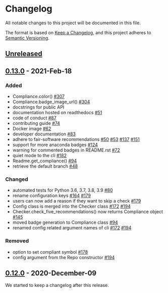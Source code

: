 # Changelog
All notable changes to this project will be documented in this file.

The format is based on [Keep a Changelog](https://keepachangelog.com/en/1.0.0/),
and this project adheres to [Semantic Versioning](https://semver.org/spec/v2.0.0.html).

## [Unreleased]


## [0.13.0] - 2021-Feb-18

### Added
- Compliance.color() [#307](https://github.com/fair-software/howfairis/issues/307)
- Compliance.badge_image_url() [#304](https://github.com/fair-software/howfairis/issues/304)
- docstrings for public API
- documentation hosted on readthedocs [#51](https://github.com/fair-software/howfairis/issues/51)
- code of conduct [#87](https://github.com/fair-software/howfairis/issues/87)
- contributing guide [#74](https://github.com/fair-software/howfairis/issues/74)
- Docker image [#62](https://github.com/fair-software/howfairis/issues/62)
- developer documentation [#83](https://github.com/fair-software/howfairis/issues/83)
- adhere to fair-software recommendations [#50](https://github.com/fair-software/howfairis/issues/50) [#53](https://github.com/fair-software/howfairis/issues/53) [#137](https://github.com/fair-software/howfairis/issues/137) [#151](https://github.com/fair-software/howfairis/pull/151)
- support for more anaconda badges [#124](https://github.com/fair-software/howfairis/issues/124)
- warning for commented badges in README.rst [#72](https://github.com/fair-software/howfairis/issues/72)
- quiet mode to the cli [#182](https://github.com/fair-software/howfairis/issues/182)
- Readme.get_compliance() [#94](https://github.com/fair-software/howfairis/issues/94)
- retrieve the default branch [#48](https://github.com/fair-software/howfairis/issues/48)

### Changed
- automated tests for Python 3.6, 3.7, 3.8, 3.9 [#80](https://github.com/fair-software/howfairis/issues/80)
- rename configuration keys [#164](https://github.com/fair-software/howfairis/issues/164) [#179](https://github.com/fair-software/howfairis/issues/179)
- users can now add a reason if they want to skip a check [#179](https://github.com/fair-software/howfairis/issues/179)
- Config class is merged into the Checker class [#172](https://github.com/fair-software/howfairis/issues/172) [#194](https://github.com/fair-software/howfairis/issues/194)
- Checker.check_five_recommendations() now returns Compliance object [#145](https://github.com/fair-software/howfairis/issues/145)
- moved badge generation to Compliance class [#94](https://github.com/fair-software/howfairis/issues/94)
- renamed config related argument names of cli [#172](https://github.com/fair-software/howfairis/issues/172) [#194](https://github.com/fair-software/howfairis/issues/194)

### Removed
- option to set compliant symbol [#178](https://github.com/fair-software/howfairis/issues/178)
- config argument from the Repo constructor [#194](https://github.com/fair-software/howfairis/issues/194)

## [0.12.0] - 2020-December-09

We started to keep a changelog after this release.


[Unreleased]: https://github.com/fair-software/howfairis/compare/0.13.0...HEAD
[0.13.0]: https://github.com/fair-software/howfairis/compare/0.12.0...0.13.0
[0.12.0]: https://github.com/fair-software/howfairis/releases/tag/0.12.0
